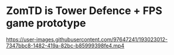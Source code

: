 # ZomTD is Tower Defence + FPS game prototype


https://user-images.githubusercontent.com/97647241/193023012-7347bbc8-1482-419a-82bc-b85999398fe4.mp4

